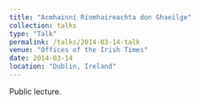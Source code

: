 ```yaml
---
title: "Acmhainní Ríomhaireachta don Ghaeilge"
collection: talks
type: "Talk"
permalink: /talks/2014-03-14-talk
venue: "Offices of the Irish Times"
date: 2014-03-14
location: "Dublin, Ireland"
---
```


Public lecture.
